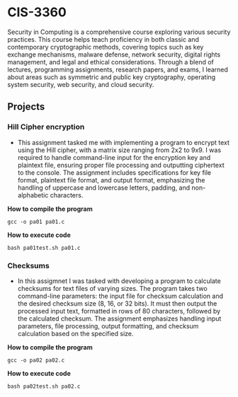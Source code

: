 # CIS-3360

Security in Computing is a comprehensive course exploring various security practices. This course helps teach proficiency in both classic and contemporary cryptographic methods, covering topics such as key exchange mechanisms, malware defense, network security, digital rights management, and legal and ethical considerations. Through a blend of lectures, programming assignments, research papers, and exams, I learned about areas such as symmetric and public key cryptography, operating system security, web security, and cloud security. 

## Projects

### Hill Cipher encryption

- This assignment tasked me with implementing a program to encrypt text using the Hill cipher, with a matrix size ranging from 2x2 to 9x9. I was required to handle command-line input for the encryption key and plaintext file, ensuring proper file processing and outputting ciphertext to the console. The assignment includes specifications for key file format, plaintext file format, and output format, emphasizing the handling of uppercase and lowercase letters, padding, and non-alphabetic characters.

__How to compile the program__

```
gcc -o pa01 pa01.c
```

__How to execute code__

```
bash pa01test.sh pa01.c
```

### Checksums

- In this assigmnet I was tasked with developing a program to calculate checksums for text files of varying sizes. The program takes two command-line parameters: the input file for checksum calculation and the desired checksum size (8, 16, or 32 bits). It must then output the processed input text, formatted in rows of 80 characters, followed by the calculated checksum. The assignment emphasizes handling input parameters, file processing, output formatting, and checksum calculation based on the specified size.

__How to compile the program__

```
gcc -o pa02 pa02.c
```

__How to execute code__

```
bash pa02test.sh pa02.c
```
